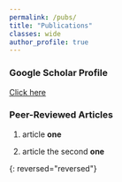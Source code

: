 ```yaml
---
permalink: /pubs/
title: "Publications"
classes: wide
author_profile: true
---
```


### Google Scholar Profile
[Click here](https://scholar.google.com/citations?user=PEw-C7MAAAAJ&hl=en&oi=ao)

### Peer-Reviewed Articles

1. article **one**

1. article the second **one**

{: reversed="reversed"}